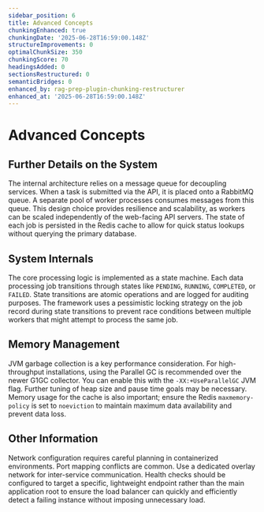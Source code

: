 ```yaml
---
sidebar_position: 6
title: Advanced Concepts
chunkingEnhanced: true
chunkingDate: '2025-06-28T16:59:00.148Z'
structureImprovements: 0
optimalChunkSize: 350
chunkingScore: 70
headingsAdded: 0
sectionsRestructured: 0
semanticBridges: 0
enhanced_by: rag-prep-plugin-chunking-restructurer
enhanced_at: '2025-06-28T16:59:00.148Z'
---
```


# Advanced Concepts

## Further Details on the System

The internal architecture relies on a message queue for decoupling services. When a task is submitted via the API, it is placed onto a RabbitMQ queue. A separate pool of worker processes consumes messages from this queue. This design choice provides resilience and scalability, as workers can be scaled independently of the web-facing API servers. The state of each job is persisted in the Redis cache to allow for quick status lookups without querying the primary database.

## System Internals

The core processing logic is implemented as a state machine. Each data processing job transitions through states like `PENDING`, `RUNNING`, `COMPLETED`, or `FAILED`. State transitions are atomic operations and are logged for auditing purposes. The framework uses a pessimistic locking strategy on the job record during state transitions to prevent race conditions between multiple workers that might attempt to process the same job.

## Memory Management

JVM garbage collection is a key performance consideration. For high-throughput installations, using the Parallel GC is recommended over the newer G1GC collector. You can enable this with the `-XX:+UseParallelGC` JVM flag. Further tuning of heap size and pause time goals may be necessary. Memory usage for the cache is also important; ensure the Redis `maxmemory-policy` is set to `noeviction` to maintain maximum data availability and prevent data loss.

## Other Information

Network configuration requires careful planning in containerized environments. Port mapping conflicts are common. Use a dedicated overlay network for inter-service communication. Health checks should be configured to target a specific, lightweight endpoint rather than the main application root to ensure the load balancer can quickly and efficiently detect a failing instance without imposing unnecessary load.
